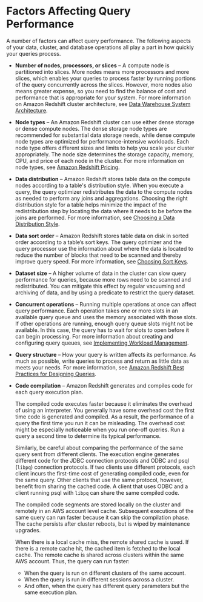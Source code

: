 # Factors Affecting Query Performance<a name="c-query-performance"></a>

A number of factors can affect query performance\. The following aspects of your data, cluster, and database operations all play a part in how quickly your queries process\.
+ **Number of nodes, processors, or slices** – A compute node is partitioned into slices\. More nodes means more processors and more slices, which enables your queries to process faster by running portions of the query concurrently across the slices\. However, more nodes also means greater expense, so you need to find the balance of cost and performance that is appropriate for your system\. For more information on Amazon Redshift cluster architecture, see [Data Warehouse System Architecture](c_high_level_system_architecture.md)\. 
+ **Node types** – An Amazon Redshift cluster can use either dense storage or dense compute nodes\. The dense storage node types are recommended for substantial data storage needs, while dense compute node types are optimized for performance\-intensive workloads\. Each node type offers different sizes and limits to help you scale your cluster appropriately\. The node size determines the storage capacity, memory, CPU, and price of each node in the cluster\. For more information on node types, see [Amazon Redshift Pricing](https://aws.amazon.com/redshift/pricing/)\.
+ **Data distribution** – Amazon Redshift stores table data on the compute nodes according to a table's distribution style\. When you execute a query, the query optimizer redistributes the data to the compute nodes as needed to perform any joins and aggregations\. Choosing the right distribution style for a table helps minimize the impact of the redistribution step by locating the data where it needs to be before the joins are performed\. For more information, see [Choosing a Data Distribution Style](t_Distributing_data.md)\. 
+ **Data sort order** – Amazon Redshift stores table data on disk in sorted order according to a table’s sort keys\. The query optimizer and the query processor use the information about where the data is located to reduce the number of blocks that need to be scanned and thereby improve query speed\. For more information, see [Choosing Sort Keys](t_Sorting_data.md)\. 
+ **Dataset size** – A higher volume of data in the cluster can slow query performance for queries, because more rows need to be scanned and redistributed\. You can mitigate this effect by regular vacuuming and archiving of data, and by using a predicate to restrict the query dataset\. 
+ **Concurrent operations** – Running multiple operations at once can affect query performance\. Each operation takes one or more slots in an available query queue and uses the memory associated with those slots\. If other operations are running, enough query queue slots might not be available\. In this case, the query has to wait for slots to open before it can begin processing\. For more information about creating and configuring query queues, see [Implementing Workload Management](cm-c-implementing-workload-management.md)\. 
+ **Query structure** – How your query is written affects its performance\. As much as possible, write queries to process and return as little data as meets your needs\. For more information, see [Amazon Redshift Best Practices for Designing Queries](c_designing-queries-best-practices.md)\. 
+ **Code compilation** – Amazon Redshift generates and compiles code for each query execution plan\.

  The compiled code executes faster because it eliminates the overhead of using an interpreter\. You generally have some overhead cost the first time code is generated and compiled\. As a result, the performance of a query the first time you run it can be misleading\. The overhead cost might be especially noticeable when you run one\-off queries\. Run a query a second time to determine its typical performance\.

  Similarly, be careful about comparing the performance of the same query sent from different clients\. The execution engine generates different code for the JDBC connection protocols and ODBC and psql \(`libpq`\) connection protocols\. If two clients use different protocols, each client incurs the first\-time cost of generating compiled code, even for the same query\. Other clients that use the same protocol, however, benefit from sharing the cached code\. A client that uses ODBC and a client running psql with `libpq` can share the same compiled code\.

    The compiled code segments are stored locally on the cluster and remotely in an AWS account level cache\. Subsequent executions of the same query can run faster because it can skip the compilation phase\. The cache persists after cluster reboots, but is wiped by maintenance upgrades\. 

  When there is a local cache miss, the remote shared cache is used\. If there is a remote cache hit, the cached item is fetched to the local cache\. The remote cache is shared across clusters within the same AWS account\. Thus, the query can run faster:
  + When the query is run on different clusters of the same account\.
  + When the query is run in different sessions across a cluster\.
  + And often, when the query has different query parameters but the same execution plan\.
